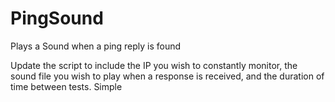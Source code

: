# PingSound
Plays a Sound when a ping reply is found


Update the script to include the IP you wish to constantly monitor, the sound file you wish to play when a response is received, and the duration of time between tests. Simple
